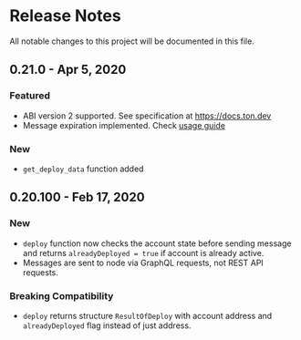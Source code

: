 # Release Notes
All notable changes to this project will be documented in this file.

## 0.21.0 - Apr 5, 2020
### Featured
- ABI version 2 supported. See specification at https://docs.ton.dev
- Message expiration implemented. Check [usage guide](https://docs.ton.dev/86757ecb2/p/88321a-message-expiration-time)

### New
- `get_deploy_data` function added

## 0.20.100 - Feb 17, 2020
### New
- `deploy` function now checks the account state before sending message and returns `alreadyDeployed = true` if account is already active.
- Messages are sent to node via GraphQL requests, not REST API requests.

### Breaking Compatibility
- `deploy` returns structure `ResultOfDeploy` with account address and `alreadyDeployed` flag instead of just address.
